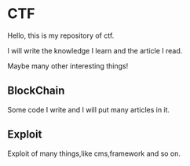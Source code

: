 # CTF



Hello, this is my repository of ctf.

I will write the knowledge  I learn and the article I read.

Maybe many other interesting things!



## BlockChain

Some code I write and I will put many articles in it.



## Exploit

Exploit of many things,like cms,framework and so on.